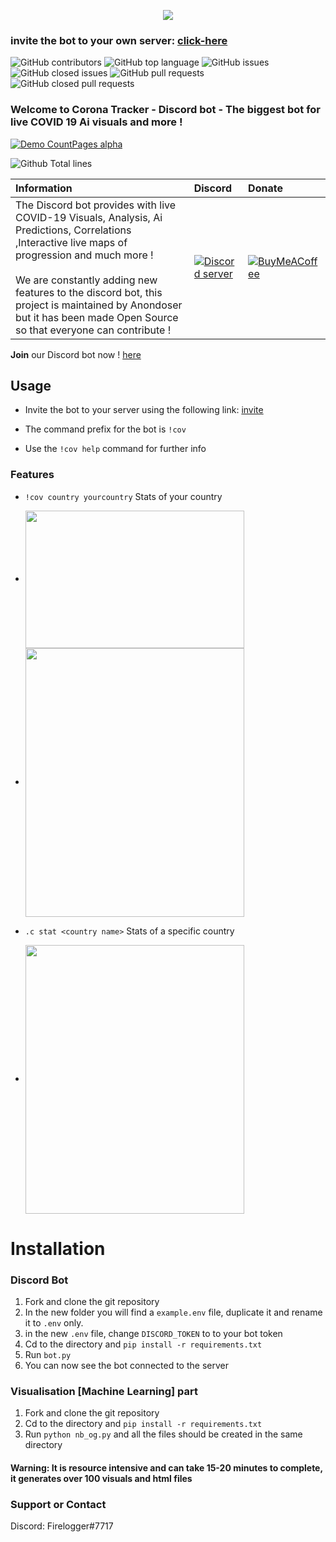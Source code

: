 <p align="center">
  <img src="https://cdn.discordapp.com/attachments/557955034416152626/732587213296107520/20200714_184925_0000__01.png">
</p>

### **invite** the bot to your own server: [click-here](https://discord.com/api/oauth2/authorize?client_id=731855425145798668&permissions=121856&scope=bot)

![GitHub contributors](https://img.shields.io/github/contributors-anon/himanshu2406/Corona-Tracker-Bot?style=for-the-badge)
![GitHub top language](https://img.shields.io/github/languages/top/himanshu2406/Corona-Tracker-Bot?style=for-the-badge)
![GitHub issues](https://img.shields.io/github/issues/himanshu2406/Corona-Tracker-Bot?style=for-the-badge)
![GitHub closed issues](https://img.shields.io/github/issues-closed/himanshu2406/Corona-Tracker-Bot?style=for-the-badge)
![GitHub pull requests](https://img.shields.io/github/issues-pr/himanshu2406/Corona-Tracker-Bot?style=for-the-badge)
![GitHub closed pull requests](https://img.shields.io/github/issues-pr-closed/himanshu2406/Corona-Tracker-Bot?style=for-the-badge)

### Welcome to Corona Tracker - Discord bot - The biggest bot for live COVID 19 Ai visuals and more !

[![Demo CountPages alpha](https://i.imgur.com/js5soFN.gif)](https://www.youtube.com/watch?v=L6bBbsESLwc)

![Github Total lines](https://tokei.rs/b1/github/himanshu2406/Corona-Tracker-Bot)

| Information | Discord | Donate |
|:------------|:---------|:-------|
| The Discord bot provides with live COVID-19 Visuals, Analysis, Ai Predictions, Correlations ,Interactive live maps of progression and much more ! <br><br> We are constantly adding new features to the discord bot, this project is maintained by Anondoser but it has been made Open Source so that everyone can contribute ! | [![Discord server](https://external-content.duckduckgo.com/iu/?u=https%3A%2F%2Fimg.icons8.com%2Fcolor%2F2x%2Fdiscord-logo.png&f=1&nofb=1)](https://discord.gg/TY5QwaV) | [![BuyMeACoffee](https://www.buymeacoffee.com/assets/img/guidelines/logo-mark-1.svg)](https://www.buymeacoffee.com/anondoser/shop) |

**Join** our Discord bot now ! [here](https://discord.gg/TY5QwaV)

## Usage

* Invite the bot to your server using the following link: [invite](https://discord.com/api/oauth2/authorize?client_id=731855425145798668&permissions=121856&scope=bot)

* The command prefix for the bot is `!cov` 

* Use the `!cov help` command for further info

### Features

* `!cov country yourcountry` Stats of your country

* <img align="center" style="float: centrer; margin: 0 10px 0 0;" src="https://i.gyazo.com/17d6cd7d53df9c7d4b64a35299612d26.png" height="220" width="350"/>

* <img align="center" style="float: centrer; margin: 0 10px 0 0;" src="https://i.gyazo.com/0d7175e78a006acb189f6c900d0799ca.png" height="430" width="350"/>

* `.c stat <country name>` Stats of a specific country

* <img align="center" style="float: centrer; margin: 0 10px 0 0;" src="https://i.gyazo.com/45274a293bb7d422973e6b721007a440.png" height="430" width="350"/>

# Installation

### Discord Bot
1. Fork and clone the git repository
2. In the new folder you will find a `example.env` file, duplicate it and rename it to `.env` only.
3. in the new `.env` file, change `DISCORD_TOKEN` to to your bot token
4. Cd to the directory and `pip install -r requirements.txt`
5. Run `bot.py`  
6. You can now see the bot connected to the server

### Visualisation [Machine Learning] part
1. Fork and clone the git repository
2. Cd to the directory and `pip install -r requirements.txt`
3. Run `python nb_og.py` and all the files should be created in the same directory 
#### Warning: It is resource intensive and can take 15-20 minutes to complete, it generates over 100 visuals and html files

### Support or Contact

Discord: Firelogger#7717
